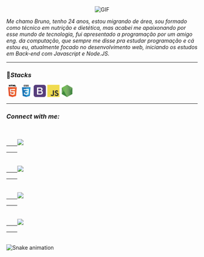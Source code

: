 <p align="center"><img align="center" alt="GIF" src="https://64.media.tumblr.com/93009962593c8a108c9269b8fd339f6f/tumblr_ocah6baKRC1sktgg3o2_r1_400.gifv" width="450px" /></p>

*<p>Me chamo Bruno, tenho 24 anos, estou migrando de área, sou formado como técnico em nutrição e dietética, mas acabei me apaixonando por esse mundo de tecnologia, fui apresentado a programação por um amigo eng. da computação, que sempre me disse pra estudar programação e cá estou eu, atualmente focado no desenvolvimento web, iniciando os estudos em Back-end com Javascript e Node.JS.</p>*

----

### 🚀*Stacks*

<code><img height="32" src="https://raw.githubusercontent.com/github/explore/80688e429a7d4ef2fca1e82350fe8e3517d3494d/topics/html/html.png" alt="HTML5"/></code>
<code><img height="32" src="https://raw.githubusercontent.com/github/explore/80688e429a7d4ef2fca1e82350fe8e3517d3494d/topics/css/css.png" alt="CSS"/></code>
<code><img height="32" src="https://raw.githubusercontent.com/github/explore/80688e429a7d4ef2fca1e82350fe8e3517d3494d/topics/bootstrap/bootstrap.png" alt="Bootstrap"/></code>
<code><img height="32" src="https://raw.githubusercontent.com/github/explore/80688e429a7d4ef2fca1e82350fe8e3517d3494d/topics/javascript/javascript.png" alt="Javascript"/></code>
<code><img height="32" src="https://raw.githubusercontent.com/github/explore/80688e429a7d4ef2fca1e82350fe8e3517d3494d/topics/nodejs/nodejs.png" alt="Nodejs"/></code>

----

### *Connect with me:*

<p align="left">
  <code>
  <a href="https://www.linkedin.com/in/bruno-c-amaral/" alt="Linkedin">
    <img src="https://img.shields.io/badge/LinkedIn-0077B5?style=for-the-badge&logo=linkedin&logoColor=white" />
    </a> 
    
  <a href="http://api.whatsapp.com/send?phone=5581992724174" alt="WhatsApp">
    <img src="https://img.shields.io/badge/WhatsApp-25D366?style=for-the-badge&logo=whatsapp&logoColor=white"/>
    </a>
    
  <a href="https://www.instagram.com/brunoamaraldev/" alt="Instagram">
    <img src="https://img.shields.io/badge/Instagram-E4405F?style=for-the-badge&logo=instagram&logoColor=white"/>
    </a>
  
  <a href="brunoamaral89680@gmail.com">
    <img src="https://img.shields.io/badge/e‑mail-D14836.svg?style=for-the-badge&logo=GMail&logoColor=white">
    </a>
  </code>
</p>
 
![Snake animation](https://github.com/brunoamaraldev/brunoamaraldev/blob/output/github-contribution-grid-snake.svg)
